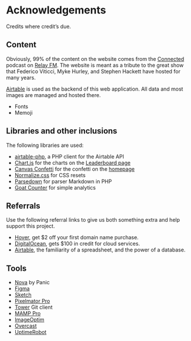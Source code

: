 # Acknowledgements

Credits where credit’s due.

## Content

Obviously, 99% of the content on the website comes from the [Connected](https://relay.fm/connected) podcast on [Relay FM](https://relay.fm). The website is meant as a tribute to the great show that Federico Viticci, Myke Hurley, and Stephen Hackett have hosted for many years.

[Airtable](https://airtable.com) is used as the backend of this web application. All data and most images are managed and hosted there.

-   Fonts
-   Memoji

## Libraries and other inclusions

The following libraries are used:

-   [airtable-php](https://github.com/sleiman/airtable-php), a PHP client for the Airtable API
-   [Chart.js](https://www.chartjs.org) for the charts on the [Leaderboard page](https://rickies.co/leaderboard)
-   [Canvas Confetti](https://github.com/catdad/canvas-confetti) for the confetti on the [homepage](https://rickies.co/)
-   [Normalize.css](https://necolas.github.io/normalize.css/) for CSS resets
-   [Parsedown](https://parsedown.org) for parser Markdown in PHP
-   [Goat Counter](https://www.goatcounter.com/) for simple analytics

## Referrals

Use the following referral links to give us both something extra and help support this project.

-   [Hover](https://hover.com/RPxkv2lK), get $2 off your first domain name purchase.
-   [DigitalOcean](https://m.do.co/c/c931041cf4fc), gets $100 in credit for cloud services.
-   [Airtable](https://airtable.com/invite/r/srbbQalO), the familiarity of a spreadsheet, and the power of a database.

## Tools

-   [Nova](https://nova.app) by Panic
-   [Figma](https://figma.com)
-   [Sketch](https://www.sketch.com)
-   [Pixelmator Pro](https://www.pixelmator.com/pro/)
-   [Tower](https://www.git-tower.com/mac) Git client
-   [MAMP Pro](https://www.mamp.info/en/mamp-pro/mac/)
-   [ImageOptim](https://imageoptim.com/mac)
-   [Overcast](https://overcast.fm/)
-   [UptimeRobot](https://uptimerobot.com/)
